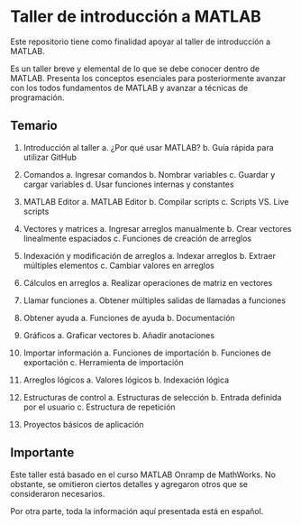 # Taller de introducción a MATLAB

Este repositorio tiene como finalidad apoyar al taller de introducción a MATLAB.

Es un taller breve y elemental de lo que se debe conocer dentro de MATLAB. Presenta los conceptos esenciales para posteriormente avanzar con los todos fundamentos de MATLAB y avanzar a técnicas de programación.

## Temario
1. Introducción al taller
	a. ¿Por qué usar MATLAB?
	b. Guía rápida para utilizar GitHub

2. Comandos
	a. Ingresar comandos
	b. Nombrar variables
	c. Guardar y cargar variables
	d. Usar funciones internas y constantes

3. MATLAB Editor
	a. MATLAB Editor
	b. Compilar scripts
	c. Scripts VS. Live scripts

4. Vectores y matrices
	a. Ingresar arreglos manualmente
	b. Crear vectores linealmente espaciados
	c. Funciones de creación de arreglos

5. Indexación y modificación de arreglos
	a. Indexar arreglos
	b. Extraer múltiples elementos
	c. Cambiar valores en arreglos

6. Cálculos en arreglos
	a. Realizar operaciones de matriz en vectores

7. Llamar funciones
	a. Obtener múltiples salidas de llamadas a funciones

8. Obtener ayuda
	a. Funciones de ayuda
	b. Documentación

9. Gráficos
	a. Graficar vectores
	b. Añadir anotaciones

10. Importar información
	a. Funciones de importación
	b. Funciones de exportación
	c. Herramienta de importación

11. Arreglos lógicos
	a. Valores lógicos
	b. Indexación lógica

12. Estructuras de control
	a. Estructuras de selección
	b. Entrada definida por el usuario
	c. Estructura de repetición

13. Proyectos básicos de aplicación

## Importante
Este taller está basado en el curso MATLAB Onramp de MathWorks. No obstante, se omitieron ciertos detalles y agregaron otros que se consideraron necesarios.

Por otra parte, toda la información aquí presentada está en español.
